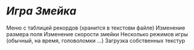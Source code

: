# ***Игра Змейка***
Меню с таблицей рекордов (хранится в текстовм файле)
Изменение размера поля
Изменение скорости змейки
Несколько режимов игры (обычный, на время, головоломки ...)
Загрузка собственных текстур